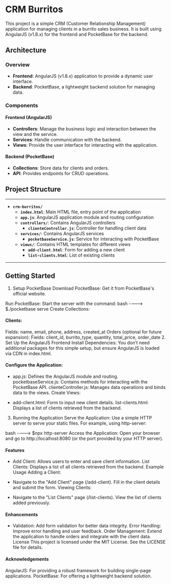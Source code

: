 # CRM Burritos

This project is a simple CRM (Customer Relationship Management) application for managing clients in a burrito sales business. It is built using AngularJS (v1.8.x) for the frontend and PocketBase for the backend.

## Architecture

### Overview

- **Frontend**: AngularJS (v1.8.x) application to provide a dynamic user interface.
- **Backend**: PocketBase, a lightweight backend solution for managing data.

### Components

#### Frontend (AngularJS)

- **Controllers**: Manage the business logic and interaction between the view and the service.
- **Services**: Handle communication with the backend.
- **Views**: Provide the user interface for interacting with the application.

#### Backend (PocketBase)

- **Collections**: Store data for clients and orders.
- **API**: Provides endpoints for CRUD operations.

## Project Structure
--------------------------------------------------------------------------------------------------------------------------------------------------------------------------------------------------------------------------

- **`crm-burritos/`**
  - **`index.html`**: Main HTML file, entry point of the application
  - **`app.js`**: AngularJS application module and routing configuration
  - **`controllers/`**: Contains AngularJS controllers
    - **`clienteController.js`**: Controller for handling client data
  - **`services/`**: Contains AngularJS services
    - **`pocketbaseService.js`**: Service for interacting with PocketBase
  - **`views/`**: Contains HTML templates for different views
    - **`add-client.html`**: Form for adding a new client
    - **`list-clients.html`**: List of existing clients
--------------------------------------------------------------------------------------------------------------------------------------------------------------------------------------------------------------------------

## Getting Started
1. Setup PocketBase
Download PocketBase: Get it from PocketBase's official website.

Run PocketBase: Start the server with the command:
bash ---->
$./pocketbase serve
Create Collections:

#### Clients:
Fields: name, email, phone, address, created_at
Orders (optional for future expansion):
Fields: client_id, burrito_type, quantity, total_price, order_date
2. Set Up the AngularJS Frontend
Install Dependencies: You don’t need additional packages for this simple setup, but ensure AngularJS is loaded via CDN in index.html.

#### Configure the Application:

- app.js: Defines the AngularJS module and routing.
pocketbaseService.js: Contains methods for interacting with the PocketBase API.
clienteController.js: Manages data operations and binds data to the views.
Create Views:

- add-client.html: Form to input new client details.
list-clients.html: Displays a list of clients retrieved from the backend.

3. Running the Application
Serve the Application: Use a simple HTTP server to serve your static files. For example, using http-server:

bash ---->
$npx http-server
Access the Application: Open your browser and go to http://localhost:8080 (or the port provided by your HTTP server).

#### Features
- Add Client: Allows users to enter and save client information.
List Clients: Displays a list of all clients retrieved from the backend.
Example Usage
Adding a Client:

- Navigate to the "Add Client" page (/add-client).
Fill in the client details and submit the form.
Viewing Clients:

- Navigate to the "List Clients" page (/list-clients).
View the list of clients added previously.

#### Enhancements
- Validation: Add form validation for better data integrity.
Error Handling: Improve error handling and user feedback.
Order Management: Extend the application to handle orders and integrate with the client data.
License
This project is licensed under the MIT License. See the LICENSE file for details.

#### Acknowledgements
AngularJS: For providing a robust framework for building single-page applications.
PocketBase: For offering a lightweight backend solution.